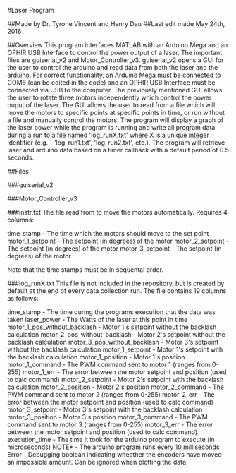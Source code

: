 #Laser Program

##Made by Dr. Tyrone Vincent and Henry Dau
##Last edit made May 24th, 2016

##Overview
This program interfaces MATLAB with an Arduino Mega and an OPHIR USB Interface
to control the power output of a laser. The important files are guiserial_v2
and Motor_Controller_v3. guiserial_v2 opens a GUI for the user to control
the arduino and read data from both the laser and the arduino. For correct
functionality, an Arduino Mega must be connected to COM6 (can be edited in the code)
and an OPHIR USB Interface must be connected via USB to the computer. The
previously mentioned GUI allows the user to rotate three motors independently
which control the power ouput of the laser. The GUI allows the user to read from
a file which will move the motors to specific points at specific points in time,
or run without a file and manually control the motors. The program will display
a graph of the laser power while the program is running and write all program
data during a run to a file named 'log_runX.txt' where X is a unique integer
identifier (e.g. - 'log_run1.txt', 'log_run2.txt', etc.). The program will
retrieve laser and arduino data based on a timer callback with a default
period of 0.5 seconds.

##Files

###guiserial_v2

###Motor_Controller_v3

###instr.txt
The file read from to move the motors automatically. Requires 4 columns:

time_stamp - The time which the motors should move to the set point
motor_1_setpoint - The setpoint (in degrees) of the motor 
motor_2_setpoint - The setpoint (in degrees) of the motor 
motor_3_setpoint - The setpoint (in degrees) of the motor 

Note that the time stamps must be in sequental order.

###log_runX.txt
This file is not included in the repository, but is created by default at
the end of every data collection run. The file contains 19 columns as follows:

time_stamp - The time during the programs execution that the data was taken
laser_power - The Watts of the laser at this point in time
motor_1_pos_without_backlash - Motor 1's setpoint without the backlash calculation
motor_2_pos_without_backlash - Motor 2's setpoint without the backlash calculation
motor_3_pos_without_backlash - Motor 3's setpoint without the backlash calculation
motor_1_setpoint - Motor 1's setpoint with the backlash calculation
motor_1_position - Motor 1's position
motor_1_command - The PWM command sent to motor 1 (ranges from 0-255)
motor_1_err - The error between the motor setpoint and position (used to calc command)
motor_2_setpoint - Motor 2's setpoint with the backlash calculation
motor_2_position - Motor 2's position
motor_2_command - The PWM command sent to motor 2 (ranges from 0-255)
motor_2_err - The error between the motor setpoint and position (used to calc command)
motor_3_setpoint - Motor 3's setpoint with the backlash calculation
motor_3_position - Motor 3's position
motor_3_command - The PWM command sent to motor 3 (ranges from 0-255)
motor_3_err - The error between the motor setpoint and position (used to calc command)
execution_time - The time it took for the arduino program to execute (in microseconds)
                 NOTE* - The arduino program runs every 10 milliseconds
Error - Debugging boolean indicating wheather the encoders have moved an impossible
        amount. Can be ignored when plotting the data.

